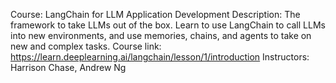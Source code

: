 Course: LangChain for LLM Application Development
Description: The framework to take LLMs out of the box. Learn to use LangChain to call LLMs into new environments, and use memories, chains, and agents to take on new and complex tasks.
Course link: https://learn.deeplearning.ai/langchain/lesson/1/introduction
Instructors: Harrison Chase, Andrew Ng

